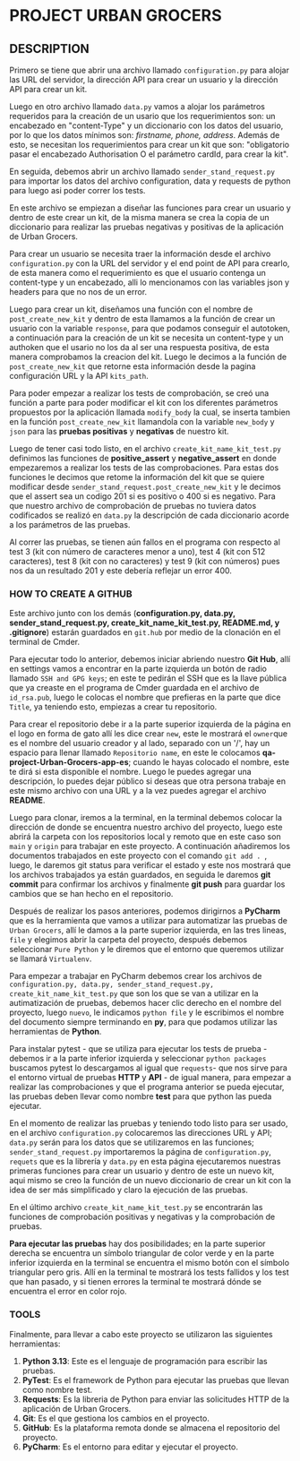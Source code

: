 # PROJECT URBAN GROCERS
## DESCRIPTION

Primero se tiene que abrir una archivo llamado `configuration.py` para alojar las URL del servidor, la dirección API para crear un usuario y la dirección API para crear un kit.

Luego en otro archivo llamado `data.py` vamos a alojar los parámetros requeridos para la creación de un usario que los requerimientos son: un encabezado en "content-Type" y un diccionario con los datos del usuario, por lo que los datos mínimos son: *firstname, phone, address*. Además de esto, se necesitan los requerimientos para crear un kit que son: "obligatorio pasar el encabezado Authorisation O el parámetro cardId, para crear la kit".

En seguida, debemos abrir un archivo llamado `sender_stand_request.py` para importar los datos del archivo configuration, data y requests de python para luego asi poder correr los tests.

En este archivo se empiezan a diseñar las funciones para crear un usuario y dentro de este crear un kit, de la misma manera se crea la copia de un diccionario para realizar las pruebas negativas y positivas de la aplicación de Urban Grocers.

Para crear un usuario se necesita traer la información desde el archivo `configuration.py` con la URL del servidor y el end point de API para crearlo, de esta manera como el requerimiento es que el usuario contenga un content-type y un encabezado, alli lo mencionamos con las variables json y headers para que no nos de un error.

Luego para crear un kit, diseñamos una función con el nombre de `post_create_new_kit` y dentro de esta llamamos a la función de crear un usuario con la variable `response`, para que podamos conseguir el autotoken, a continuación para la creación de un kit se necesita un content-type y un authoken que el usario no los da al ser una respuesta positiva, de esta manera comprobamos la creacion del kit. Luego le decimos a la función de `post_create_new_kit` que retorne esta información desde la pagina configuración URL y la API `kits_path`.

Para poder empezar a realizar los tests de comprobación, se creó una función a parte para poder modificar el kit con los diferentes parámetros propuestos por la aplicación llamada `modify_body` la cual, se inserta tambien en la función `post_create_new_kit` llamandola con la variable `new_body` y `json` para las **pruebas positivas** y **negativas** de nuestro kit.  

Luego de tener casi todo listo, en el archivo `create_kit_name_kit_test.py` definimos las funciones de **positive_assert** y **negative_assert** en donde empezaremos a realizar los tests de las comprobaciones. Para estas dos funciones le decimos que retome la información del kit que se quiere modificar desde `sender_stand_request.post_create_new_kit` y le decimos que el assert sea un codigo 201 si es positivo o 400 si es negativo. Para que nuestro archivo de comprobación de pruebas no tuviera datos codificados se realizó en `data.py` la descripción de cada diccionario acorde a los parámetros de las pruebas.

Al correr las pruebas, se tienen aún fallos en el programa con respecto al test 3 (kit con número de caracteres menor a uno), test 4 (kit con 512 caracteres), test 8 (kit con no caracteres) y test 9 (kit con números) pues nos da un resultado 201 y este debería reflejar un error 400.

### HOW TO CREATE A GITHUB

Este archivo junto con los demás (**configuration.py, data.py, sender_stand_request.py, create_kit_name_kit_test.py, README.md, y .gitignore**) estarán guardados en `git.hub` por medio de la clonación en el terminal de Cmder.

Para ejecutar todo lo anterior, debemos iniciar abriendo nuestro **Git Hub**, allí en settings vamos a encontrar en la parte izquierda un botón de radio llamado `SSH and GPG keys`; en este te pedirán el SSH que es la llave pública que ya creaste en el programa de Cmder guardada en el archivo de `id_rsa.pub`, luego le colocas el nombre que prefieras en la parte que dice `Title`, ya teniendo esto, empiezas a crear tu repositorio.

Para crear el repositorio debe ir a la parte superior izquierda de la página en el logo en forma de gato allí les dice crear `new`, este le mostrará el `owner`que es el nombre del usuario creador y al lado, separado con un '/', hay un espacio para llenar llamado `Repositorio name`, en este le colocamos **qa-project-Urban-Grocers-app-es**; cuando le hayas colocado el nombre, este te dirá si esta disponible el nombre. Luego le puedes agregar una descripción, lo puedes dejar público si deseas que otra persona trabaje en este mismo archivo con una URL y a la vez puedes agregar el archivo **README**.

Luego para clonar, iremos a la terminal, en la terminal debemos colocar la dirección de donde se encuentra nuestro archivo del proyecto, luego este abrirá la carpeta con los repositorios local y remoto que en este caso son `main` y `origin` para trabajar en este proyecto. A continuación añadiremos los documentos trabajados en este proyecto con el comando `git add . `, luego, le daremos git status para verificar el estado y este nos mostrará que los archivos trabajados ya están guardados, en seguida le daremos **git commit** para confirmar los archivos y finalmente **git push** para guardar los cambios que se han hecho en el repositorio.

Después de realizar los pasos anteriores, podemos dirigirnos a **PyCharm** que es la herramienta que vamos a utilizar para automatizar las pruebas de `Urban Grocers`, allí le damos a la parte superior izquierda, en las tres lineas, `file` y elegimos abrir la carpeta del proyecto, después debemos seleccionar `Pure Python` y le diremos que el entorno que queremos utilizar se llamará `Virtualenv`.

Para empezar a trabajar en PyCharm debemos crear los archivos de `configuration.py, data.py, sender_stand_request.py, create_kit_name_kit_test.py` que son los que se van a utilizar en la autimatización de pruebas, debemos hacer clic derecho en el nombre del proyecto, luego `nuevo`, le indicamos `python file` y le escribimos el nombre del documento siempre terminando en **py**, para que podamos utilizar las herramientas de **Python**.

Para instalar pytest - que se utiliza para ejecutar los tests de prueba - debemos ir a la parte inferior izquierda y seleccionar `python packages` buscamos pytest lo descargamos al igual que `requests`- que nos sirve para el entorno virtual de pruebas **HTTP** y **API** - de igual manera, para empezar a realizar las comprobaciones y que el programa anterior se pueda ejecutar, las pruebas deben llevar como nombre **test** para que python las pueda ejecutar. 

En el momento de realizar las pruebas y teniendo todo listo para ser usado, en el archivo `configuration.py` colocaremos las direcciones URL y API; `data.py` serán para los datos que se utilizaremos en las funciones; `sender_stand_request.py` importaremos la página de `configuration.py`, `requets` que es la librería y `data.py` en esta página ejecutaremos nuestras primeras funciones para crear un usuario y dentro de este un nuevo kit, aqui mismo se creo la función de un nuevo diccionario de crear un kit con la idea de ser más simplificado y claro la ejecución de las pruebas.

En el último archivo `create_kit_name_kit_test.py` se encontrarán las funciones de comprobación positivas y negativas y la comprobación de pruebas.

**Para ejecutar las pruebas** hay dos posibilidades; en la parte superior derecha se encuentra un símbolo triangular de color verde y en la parte inferior izquierda en la terminal se encuentra el mismo botón con el símbolo triangular pero gris. Allí en la terminal te mostrará los tests fallidos y los test que han pasado, y si tienen errores la terminal te mostrará dónde se encuentra el error en color rojo.

### TOOLS

Finalmente, para llevar a cabo este proyecto se utilizaron las siguientes herramientas:
1. **Python 3.13**: Este es el lenguaje de programación para escribir las pruebas.
2. **PyTest**: Es el framework de Python para ejecutar las pruebas que llevan como nombre test.
3. **Requests**: Es la libreria de Python para enviar las solicitudes HTTP de la aplicación de Urban Grocers.
4. **Git**: Es el que gestiona los cambios en el proyecto.
5. **GitHub**: Es la plataforma remota donde se almacena el repositorio del proyecto.
6. **PyCharm**: Es el entorno para editar y ejecutar el proyecto.

